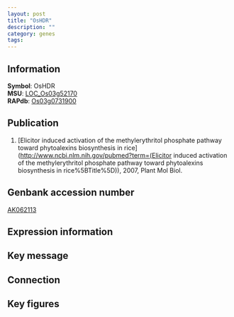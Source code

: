 ```yaml
---
layout: post
title: "OsHDR"
description: ""
category: genes
tags: 
---
```


## Information
__Symbol__: OsHDR  
__MSU__: [LOC_Os03g52170](http://rice.plantbiology.msu.edu/cgi-bin/ORF_infopage.cgi?orf=LOC_Os03g52170)  
__RAPdb__: [Os03g0731900](http://rapdb.dna.affrc.go.jp/viewer/gbrowse_details/irgsp1?name=Os03g0731900)  

## Publication
1. [Elicitor induced activation of the methylerythritol phosphate pathway toward phytoalexins biosynthesis in rice](http://www.ncbi.nlm.nih.gov/pubmed?term=(Elicitor induced activation of the methylerythritol phosphate pathway toward phytoalexins biosynthesis in rice%5BTitle%5D)), 2007, Plant Mol Biol.

## Genbank accession number
[AK062113](http://www.ncbi.nlm.nih.gov/nuccore/AK062113)

## Expression information

## Key message

## Connection

## Key figures


